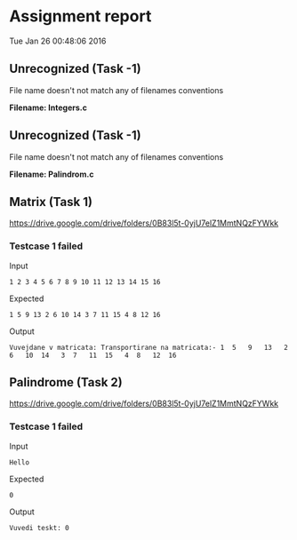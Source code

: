 # Assignment report
Tue Jan 26 00:48:06 2016
## Unrecognized (Task -1)
File name doesn't not match any of filenames conventions

**Filename: Integers.c**
## Unrecognized (Task -1)
File name doesn't not match any of filenames conventions

**Filename: Palindrom.c**
## Matrix (Task 1)
https://drive.google.com/drive/folders/0B83l5t-0yjU7elZ1MmtNQzFYWkk

### Testcase 1 failed
Input
```
1 2 3 4 5 6 7 8 9 10 11 12 13 14 15 16
```


Expected
```
1 5 9 13 2 6 10 14 3 7 11 15 4 8 12 16
```


Output
```
Vuvejdane v matricata: Transportirane na matricata:- 1	5	9	13	 2	6	10	14	 3	7	11	15	 4	8	12	16	 
```

## Palindrome (Task 2)
https://drive.google.com/drive/folders/0B83l5t-0yjU7elZ1MmtNQzFYWkk

### Testcase 1 failed
Input
```
Hello
```


Expected
```
0
```


Output
```
Vuvedi teskt: 0 
```

